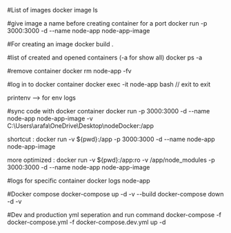 
#List of images
 docker image ls

#give image a name before creating container for a port
 docker run -p 3000:3000 -d --name node-app node-app-image

#For creating an image
 docker build .

#list of created and opened containers (-a for show all)
 docker ps -a

#remove container
 docker rm node-app -fv


#log in to docker container
 docker exec -it node-app bash   // exit to exit

printenv --> for env logs


#sync code with docker container
 docker run -p 3000:3000 -d --name node-app node-app-image -v C:\Users\arafa\OneDrive\Desktop\nodeDocker\:/app

 shortcut :   docker run -v ${pwd}:/app -p 3000:3000 -d --name node-app node-app-image

 more optimized : docker run -v ${pwd}:/app:ro -v /app/node_modules -p 3000:3000 -d --name node-app node-app-image

#logs for specific container
 docker logs node-app



 #Docker compose
   docker-compose up -d -v --build
   docker-compose down -d -v



#Dev and production yml seperation and run command
docker-compose -f docker-compose.yml -f docker-compose.dev.yml up -d
